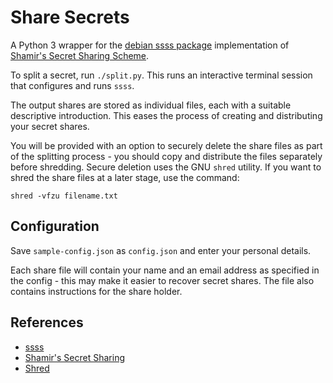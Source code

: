 Share Secrets
=============
A Python 3 wrapper for the [debian ssss package][1] implementation of [Shamir's Secret Sharing Scheme][2].

To split a secret, run `./split.py`. This runs an interactive terminal session that configures and runs `ssss`.

The output shares are stored as individual files, each with a suitable descriptive introduction. This eases the process of creating and distributing your secret shares.

You will be provided with an option to securely delete the share files as part of the splitting process - you should copy and distribute the files separately before shredding. Secure deletion uses the GNU `shred` utility. If you want to shred the share files at a later stage, use the command:

```
shred -vfzu filename.txt
```
## Configuration
Save `sample-config.json` as `config.json` and enter your personal details.

Each share file will contain your name and an email address as specified in the config - this may make it easier to recover secret shares. The file also contains instructions for the share holder.

## References
* [ssss][1]
* [Shamir's Secret Sharing][2]
* [Shred][3]

[1]: http://point-at-infinity.org/ssss/
[2]: https://en.wikipedia.org/wiki/Shamir%27s_Secret_Sharing
[3]: https://manpages.debian.org/jessie/coreutils/shred.1.en.html
